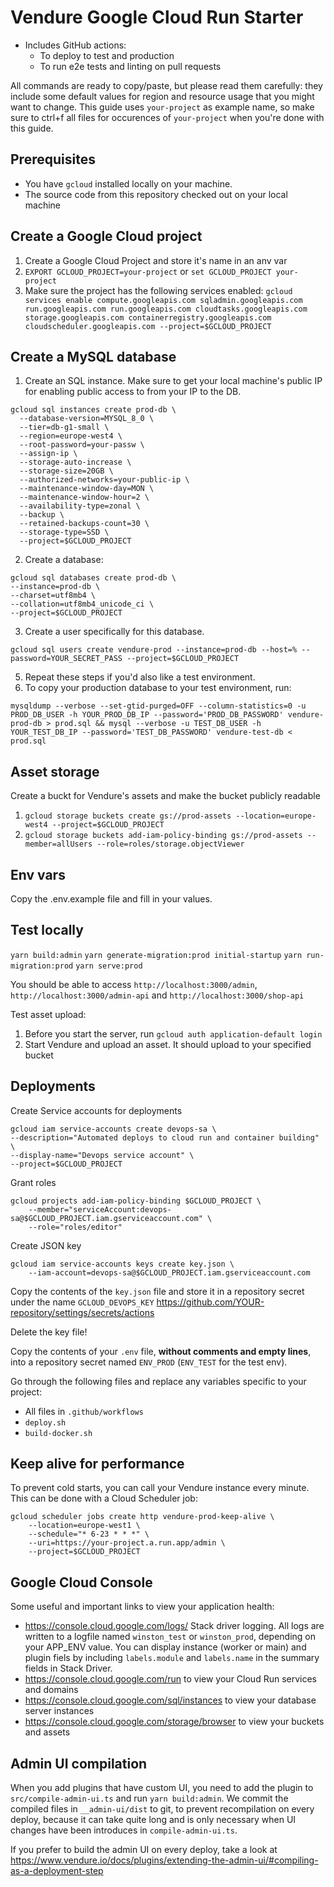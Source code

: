 # Vendure Google Cloud Run Starter

- Includes GitHub actions:
  - To deploy to test and production
  - To run e2e tests and linting on pull requests

All commands are ready to copy/paste, but please read them carefully: they include some default values for region and resource usage that you might want to change. This guide uses `your-project` as example name, so make sure to ctrl+f all files for occurences of `your-project` when you're done with this guide.

## Prerequisites

* You have `gcloud` installed locally on your machine.
* The source code from this repository checked out on your local machine

## Create a Google Cloud project

1. Create a Google Cloud Project and store it's name in an anv var
2. `EXPORT GCLOUD_PROJECT=your-project` or `set GCLOUD_PROJECT your-project`
3. Make sure the project has the following services enabled: `gcloud services enable compute.googleapis.com sqladmin.googleapis.com run.googleapis.com run.googleapis.com cloudtasks.googleapis.com storage.googleapis.com containerregistry.googleapis.com cloudscheduler.googleapis.com --project=$GCLOUD_PROJECT`

## Create a MySQL database

1. Create an SQL instance. Make sure to get your local machine's public IP for enabling public access to from your IP to the DB.

```shell
gcloud sql instances create prod-db \
  --database-version=MYSQL_8_0 \
  --tier=db-g1-small \
  --region=europe-west4 \
  --root-password=your-passw \
  --assign-ip \
  --storage-auto-increase \
  --storage-size=20GB \
  --authorized-networks=your-public-ip \
  --maintenance-window-day=MON \
  --maintenance-window-hour=2 \
  --availability-type=zonal \
  --backup \
  --retained-backups-count=30 \
  --storage-type=SSD \
  --project=$GCLOUD_PROJECT
```

2. Create a database:

```shell
gcloud sql databases create prod-db \
--instance=prod-db \
--charset=utf8mb4 \
--collation=utf8mb4_unicode_ci \
--project=$GCLOUD_PROJECT
```

3. Create a user specifically for this database.
```shell
gcloud sql users create vendure-prod --instance=prod-db --host=% --password=YOUR_SECRET_PASS --project=$GCLOUD_PROJECT
```

5.  Repeat these steps if you'd also like a test environment.
6.  To copy your production database to your test environment, run:
```shell
mysqldump --verbose --set-gtid-purged=OFF --column-statistics=0 -u PROD_DB_USER -h YOUR_PROD_DB_IP --password='PROD_DB_PASSWORD' vendure-prod-db > prod.sql && mysql --verbose -u TEST_DB_USER -h YOUR_TEST_DB_IP --password='TEST_DB_PASSWORD' vendure-test-db < prod.sql
```

## Asset storage

Create a buckt for Vendure's assets and make the bucket publicly readable

1. `gcloud storage buckets create gs://prod-assets --location=europe-west4 --project=$GCLOUD_PROJECT`
2. `gcloud storage buckets add-iam-policy-binding gs://prod-assets --member=allUsers --role=roles/storage.objectViewer`

## Env vars

Copy the .env.example file and fill in your values.

## Test locally

`yarn build:admin`
`yarn generate-migration:prod initial-startup`
`yarn run-migration:prod`
`yarn serve:prod`

You should be able to access `http://localhost:3000/admin`, `http://localhost:3000/admin-api` and `http://localhost:3000/shop-api`

Test asset upload:

1. Before you start the server, run `gcloud auth application-default login`
2. Start Vendure and upload an asset. It should upload to your specified bucket

## Deployments

Create Service accounts for deployments

```shell
gcloud iam service-accounts create devops-sa \
--description="Automated deploys to cloud run and container building" \
--display-name="Devops service account" \
--project=$GCLOUD_PROJECT
```

Grant roles

```shell
gcloud projects add-iam-policy-binding $GCLOUD_PROJECT \
    --member="serviceAccount:devops-sa@$GCLOUD_PROJECT.iam.gserviceaccount.com" \
    --role="roles/editor"
```

Create JSON key

```shell
gcloud iam service-accounts keys create key.json \
    --iam-account=devops-sa@$GCLOUD_PROJECT.iam.gserviceaccount.com
```

Copy the contents of the `key.json` file and store it in a repository secret under the name `GCLOUD_DEVOPS_KEY` https://github.com/YOUR-repository/settings/secrets/actions

Delete the key file!

Copy the contents of your `.env` file, **without comments and empty lines**, into a repository secret named `ENV_PROD` (`ENV_TEST` for the test env).

Go through the following files and replace any variables specific to your project:

- All files in `.github/workflows`
- `deploy.sh`
- `build-docker.sh`

## Keep alive for performance

To prevent cold starts, you can call your Vendure instance every minute. This can be done with a Cloud Scheduler job:

```shell
gcloud scheduler jobs create http vendure-prod-keep-alive \
    --location=europe-west1 \
    --schedule="* 6-23 * * *" \
    --uri=https://your-project.a.run.app/admin \
    --project=$GCLOUD_PROJECT
```

## Google Cloud Console

Some useful and important links to view your application health:

- https://console.cloud.google.com/logs/ Stack driver logging. All logs are written to a logfile named `winston_test` or `winston_prod`, depending on your APP_ENV value. You can display instance (worker or main) and plugin fiels by including `labels.module` and `labels.name` in the summary fields in Stack Driver.
- https://console.cloud.google.com/run to view your Cloud Run services and domains
- https://console.cloud.google.com/sql/instances to view your database server instances
- https://console.cloud.google.com/storage/browser to view your buckets and assets

## Admin UI compilation

When you add plugins that have custom UI, you need to add the plugin to `src/compile-admin-ui.ts` and run `yarn build:admin`. We commit the compiled files in `__admin-ui/dist` to git, to prevent recompilation on every deploy, because it can take quite long and is only necessary when UI changes have been introduces in `compile-admin-ui.ts`.

If you prefer to build the admin UI on every deploy, take a look at https://www.vendure.io/docs/plugins/extending-the-admin-ui/#compiling-as-a-deployment-step
